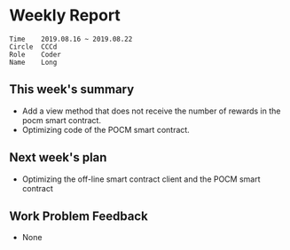 # Weekly Report 
```
Time	2019.08.16 ~ 2019.08.22
Circle	CCCd
Role	Coder
Name	Long
```
## This week's summary
- Add a view method that does not receive the number of rewards in the pocm smart contract.
- Optimizing code of the POCM smart contract.

## Next week's plan

- Optimizing the off-line smart contract client and the POCM smart contract

## Work Problem Feedback
- None

